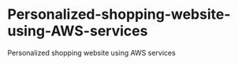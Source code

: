 # Personalized-shopping-website-using-AWS-services
Personalized shopping website using AWS services

